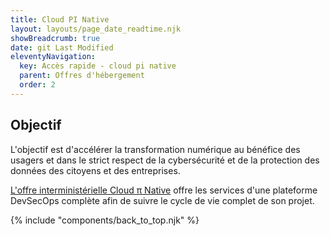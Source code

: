 ```yaml
---
title: Cloud PI Native
layout: layouts/page_date_readtime.njk
showBreadcrumb: true
date: git Last Modified
eleventyNavigation:
  key: Accès rapide - cloud pi native
  parent: Offres d'hébergement
  order: 2
---
```


## Objectif

L'objectif est d'accélérer la transformation numérique au bénéfice des usagers et dans le strict respect de la cybersécurité et de la protection des données des citoyens et des entreprises.

[L'offre interministérielle Cloud π Native](../1-introduction/) offre les services d'une plateforme DevSecOps complète afin de suivre le cycle de vie complet de son projet.

{% include "components/back_to_top.njk" %}
